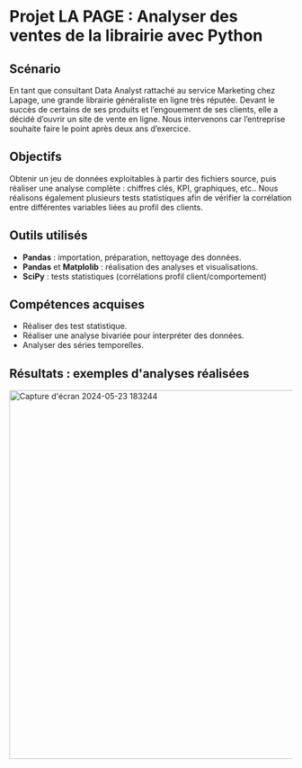 # Projet LA PAGE : Analyser des ventes de la librairie avec Python

## Scénario
En tant que consultant Data Analyst rattaché au service Marketing chez Lapage, une grande librairie généraliste en ligne très réputée. Devant le succès de certains de ses produits et l’engouement de ses clients, elle a décidé d’ouvrir un site de vente en ligne. Nous intervenons car l’entreprise souhaite faire le point après deux ans d’exercice.


## Objectifs
Obtenir un jeu de données exploitables à partir des fichiers source, puis réaliser une analyse complète : chiffres clés, KPI, graphiques, etc.. Nous réalisons également plusieurs tests statistiques afin de vérifier la corrélation entre différentes variables liées au profil des clients.


## Outils utilisés
* **Pandas** : importation, préparation, nettoyage des données.
* **Pandas** et **Matplolib** : réalisation des analyses et visualisations.
* **SciPy** : tests statistiques (corrélations profil client/comportement)


## Compétences acquises
* Réaliser des test statistique.
* Réaliser une analyse bivariée pour interpréter des données.
* Analyser des séries temporelles.


## Résultats : exemples d'analyses réalisées

<img width="656" alt="Capture d'écran 2024-05-23 183244" src="https://github.com/user-attachments/assets/533771c3-6142-4f3a-9347-5059d42cbfb4">

